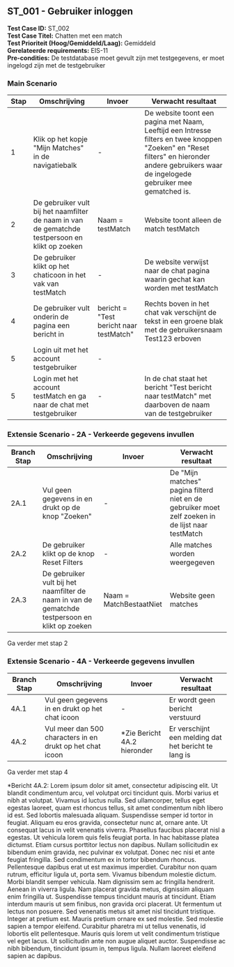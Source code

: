 ## ST_001 - Gebruiker inloggen
**Test Case ID:** ST_002  
**Test Case Titel:** Chatten met een match  
**Test Prioriteit (Hoog/Gemiddeld/Laag):** Gemiddeld  
**Gerelateerde requirements:** EIS-11  
**Pre-condities:** De testdatabase moet gevult zijn met testgegevens, er moet ingelogd zijn met de testgebruiker  

### Main Scenario
| Stap | Omschrijving | Invoer |  Verwacht resultaat |
|-|-|-|-|
| 1 | Klik op het kopje "Mijn Matches" in de navigatiebalk | - | De website toont een pagina met Naam, Leeftijd een Intresse filters en twee knoppen "Zoeken" en "Reset filters" en hieronder andere gebruikers waar de ingelogede gebruiker mee gematched is.
| 2 | De gebruiker vult bij het naamfilter de naam in van de gematchde testpersoon en klikt op zoeken | Naam = testMatch | Website toont alleen de match testMatch |
| 3 | De gebruiker klikt op het chaticoon in het vak van testMatch | - | De website verwijst naar de chat pagina waarin gechat kan worden met testMatch |
| 4 | De gebruiker vult onderin de pagina een bericht in | bericht = "Test bericht naar testMatch" | Rechts boven in het chat vak verschijnt de tekst in een groene blak met de gebruikersnaam Test123 erboven |
| 5 | Login uit met het account testgebruiker |-|  |
| 5 | Login met het account testMatch en ga naar de chat met testgebruiker |-| In de chat staat het bericht "Test bericht naar testMatch" met daarboven de naam van de testgebruiker |

### Extensie Scenario - 2A - Verkeerde gegevens invullen
| Branch Stap | Omschrijving | Invoer |  Verwacht resultaat |
|-|-|-|-|
| 2A.1 | Vul geen gegevens in en drukt op de knop "Zoeken" | - | De "Mijn matches" pagina filterd niet en de gebruiker moet zelf zoeken in de lijst naar testMatch|
| 2A.2 | De gebruiker klikt op de knop Reset Filters | - | Alle matches worden weergegeven |
| 2A.3 | De gebruiker vult bij het naamfilter de naam in van de gematchde testpersoon en klikt op zoeken | Naam = MatchBestaatNiet | Website geen matches |

Ga verder met stap 2

### Extensie Scenario - 4A - Verkeerde gegevens invullen
| Branch Stap | Omschrijving | Invoer |  Verwacht resultaat |
|-|-|-|-|
| 4A.1 | Vul geen gegevens in en drukt op het chat icoon | - | Er wordt geen bericht verstuurd |
| 4A.2 | Vul meer dan 500 characters in  en drukt op het chat icoon | *Zie Bericht 4A.2 hieronder | Er verschijnt een melding dat het bericht te lang is |

Ga verder met stap 4


*Bericht 4A.2:
Lorem ipsum dolor sit amet, consectetur adipiscing elit. Ut blandit condimentum arcu, vel volutpat orci tincidunt quis. Morbi varius et nibh at volutpat. Vivamus id luctus nulla. Sed ullamcorper, tellus eget egestas laoreet, quam est rhoncus tellus, sit amet condimentum nibh libero id est. Sed lobortis malesuada aliquam. Suspendisse semper id tortor in feugiat. Aliquam eu eros gravida, consectetur nunc at, ornare ante. Ut consequat lacus in velit venenatis viverra. Phasellus faucibus placerat nisl a egestas. Ut vehicula lorem quis felis feugiat porta. In hac habitasse platea dictumst. Etiam cursus porttitor lectus non dapibus. Nullam sollicitudin ex bibendum enim gravida, nec pulvinar ex volutpat. Donec nec nisi et ante feugiat fringilla. Sed condimentum ex in tortor bibendum rhoncus. Pellentesque dapibus erat ut est maximus imperdiet. Curabitur non quam rutrum, efficitur ligula ut, porta sem. Vivamus bibendum molestie dictum. Morbi blandit semper vehicula. Nam dignissim sem ac fringilla hendrerit. Aenean in viverra ligula. Nam placerat gravida metus, dignissim aliquam enim fringilla ut. Suspendisse tempus tincidunt mauris at tincidunt. Etiam interdum mauris ut sem finibus, non gravida orci placerat. Ut fermentum ut lectus non posuere. Sed venenatis metus sit amet nisl tincidunt tristique. Integer at pretium est. Mauris pretium ornare ex sed molestie. Sed molestie sapien a tempor eleifend. Curabitur pharetra mi ut tellus venenatis, id lobortis elit pellentesque. Mauris quis lorem ut velit condimentum tristique vel eget lacus. Ut sollicitudin ante non augue aliquet auctor. Suspendisse ac nibh bibendum, tincidunt ipsum in, tempus ligula. Nullam laoreet eleifend sapien ac dapibus.

